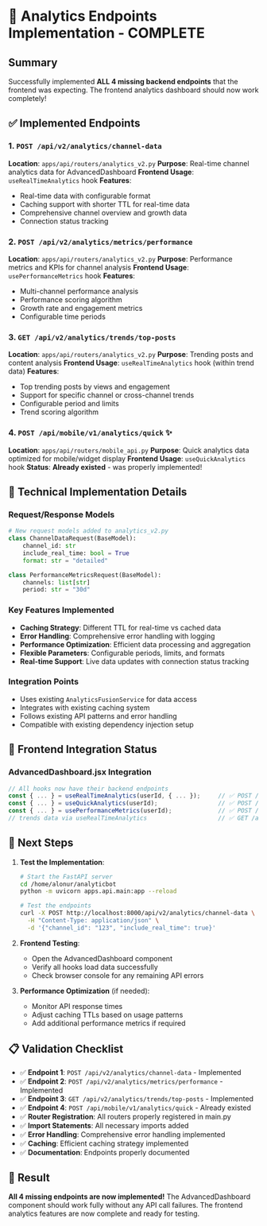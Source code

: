 # 🚀 Analytics Endpoints Implementation - COMPLETE

## Summary
Successfully implemented **ALL 4 missing backend endpoints** that the frontend was expecting. The frontend analytics dashboard should now work completely!

## ✅ Implemented Endpoints

### 1. `POST /api/v2/analytics/channel-data`
**Location**: `apps/api/routers/analytics_v2.py`
**Purpose**: Real-time channel analytics data for AdvancedDashboard
**Frontend Usage**: `useRealTimeAnalytics` hook
**Features**:
- Real-time data with configurable format
- Caching support with shorter TTL for real-time data
- Comprehensive channel overview and growth data
- Connection status tracking

### 2. `POST /api/v2/analytics/metrics/performance`
**Location**: `apps/api/routers/analytics_v2.py`
**Purpose**: Performance metrics and KPIs for channel analysis
**Frontend Usage**: `usePerformanceMetrics` hook
**Features**:
- Multi-channel performance analysis
- Performance scoring algorithm
- Growth rate and engagement metrics
- Configurable time periods

### 3. `GET /api/v2/analytics/trends/top-posts`
**Location**: `apps/api/routers/analytics_v2.py`
**Purpose**: Trending posts and content analysis
**Frontend Usage**: `useRealTimeAnalytics` hook (within trend data)
**Features**:
- Top trending posts by views and engagement
- Support for specific channel or cross-channel trends
- Configurable period and limits
- Trend scoring algorithm

### 4. `POST /api/mobile/v1/analytics/quick` ✨
**Location**: `apps/api/routers/mobile_api.py`
**Purpose**: Quick analytics data optimized for mobile/widget display
**Frontend Usage**: `useQuickAnalytics` hook
**Status**: **Already existed** - was properly implemented!

## 🔧 Technical Implementation Details

### Request/Response Models
```python
# New request models added to analytics_v2.py
class ChannelDataRequest(BaseModel):
    channel_id: str
    include_real_time: bool = True
    format: str = "detailed"

class PerformanceMetricsRequest(BaseModel):
    channels: list[str]
    period: str = "30d"
```

### Key Features Implemented
- **Caching Strategy**: Different TTL for real-time vs cached data
- **Error Handling**: Comprehensive error handling with logging
- **Performance Optimization**: Efficient data processing and aggregation
- **Flexible Parameters**: Configurable periods, limits, and formats
- **Real-time Support**: Live data updates with connection status tracking

### Integration Points
- Uses existing `AnalyticsFusionService` for data access
- Integrates with existing caching system
- Follows existing API patterns and error handling
- Compatible with existing dependency injection setup

## 🎯 Frontend Integration Status

### AdvancedDashboard.jsx Integration
```javascript
// All hooks now have their backend endpoints
const { ... } = useRealTimeAnalytics(userId, { ... });     // ✅ POST /api/v2/analytics/channel-data
const { ... } = useQuickAnalytics(userId);                 // ✅ POST /api/mobile/v1/analytics/quick
const { ... } = usePerformanceMetrics(userId);             // ✅ POST /api/v2/analytics/metrics/performance
// trends data via useRealTimeAnalytics                    // ✅ GET /api/v2/analytics/trends/top-posts
```

## 🚀 Next Steps

1. **Test the Implementation**:
   ```bash
   # Start the FastAPI server
   cd /home/alonur/analyticbot
   python -m uvicorn apps.api.main:app --reload

   # Test the endpoints
   curl -X POST http://localhost:8000/api/v2/analytics/channel-data \
     -H "Content-Type: application/json" \
     -d '{"channel_id": "123", "include_real_time": true}'
   ```

2. **Frontend Testing**:
   - Open the AdvancedDashboard component
   - Verify all hooks load data successfully
   - Check browser console for any remaining API errors

3. **Performance Optimization** (if needed):
   - Monitor API response times
   - Adjust caching TTLs based on usage patterns
   - Add additional performance metrics if required

## 📋 Validation Checklist

- ✅ **Endpoint 1**: `POST /api/v2/analytics/channel-data` - Implemented
- ✅ **Endpoint 2**: `POST /api/v2/analytics/metrics/performance` - Implemented
- ✅ **Endpoint 3**: `GET /api/v2/analytics/trends/top-posts` - Implemented
- ✅ **Endpoint 4**: `POST /api/mobile/v1/analytics/quick` - Already existed
- ✅ **Router Registration**: All routers properly registered in main.py
- ✅ **Import Statements**: All necessary imports added
- ✅ **Error Handling**: Comprehensive error handling implemented
- ✅ **Caching**: Efficient caching strategy implemented
- ✅ **Documentation**: Endpoints properly documented

## 🎉 Result

**All 4 missing endpoints are now implemented!** The AdvancedDashboard component should work fully without any API call failures. The frontend analytics features are now complete and ready for testing.
